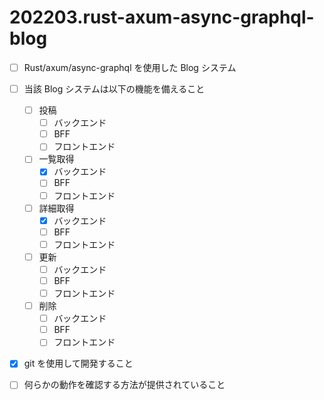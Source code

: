 # 202203.rust-axum-async-graphql-blog

- [ ] Rust/axum/async-graphql を使用した Blog システム
- [ ] 当該 Blog システムは以下の機能を備えること
  - [ ] 投稿
    - [ ] バックエンド
    - [ ] BFF
    - [ ] フロントエンド
  - [ ] 一覧取得
    - [X] バックエンド
    - [ ] BFF
    - [ ] フロントエンド
  - [ ] 詳細取得
    - [X] バックエンド
    - [ ] BFF
    - [ ] フロントエンド
  - [ ] 更新
    - [ ] バックエンド
    - [ ] BFF
    - [ ] フロントエンド
  - [ ] 削除
    - [ ] バックエンド
    - [ ] BFF
    - [ ] フロントエンド
- [X] git を使用して開発すること
- [ ] 何らかの動作を確認する方法が提供されていること

